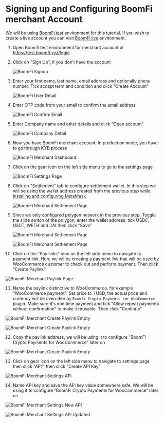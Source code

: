 # Signing up and Configuring BoomFi merchant Account

We will be using [BoomFi test](https://app.boomfi.xyz/login) environment for this tutorial. If you wish to create a live account you can visit [BoomFi live](https://app.boomfi.xyz/login) environment.

1. Open Boomfi test environment for merchant account at https://test.boomfi.xyz/login
2. Click on "Sign Up", if you don't have the account
   
    ![BoomFi Signup](images/boomfi-01.png)

3. Enter your first name, last name, email address and optionally phone number. Tick accept term and condition and click "Create Account"

    ![BoomFi User Detail](images/boomfi-02.png)

4. Enter OTP code from your email to confirm the email address

   ![BoomFi Confirm Email](images/boomfi-03.png)

5. Enter Company name and other details and click "Open account"

   ![BoomFi Company Detail](images/boomfi-04.png)

6. Now you have BoomFi merchant account. In production mode, you have to go through KYB process

   ![BoomFi Merchant Dashboard](images/boomfi-05.png)

7. Click on the gear icon on the left side menu to go to the settings page

   ![BoomFi Settings Page](images/boomfi-06.png)

8. Click on "Settlement" tab to configure settlement wallet. In this step we will be using the wallet address created from the previous step while [installing and configuring MetaMask](01-installing-and-configuring-metamask.md)
   
   ![BoomFi Merchant Settlement Page](images/boomfi-07.png)

9. Since we only configured polygon network in the previous step. Toggle the slide switch of the polygon, enter the wallet address, tick USDC, USDT, WETH and DAI then click "Save"
  
   ![BoomFi Merchant Settlement Page](images/boomfi-07.png)
   
   ![BoomFi Merchant Settlement Page](images/boomfi-08.png)

10. Click on the "Pay links" icon on the left side menu to navigate to payment link. Here we wil be creating a payment link that will be used by WooCommerce customer to check out and perform payment. Then click "Create Paylink"

   ![BoomFi Merchant Paylink Page](images/boomfi-09.png)

11. Name the paylink distinctive to WooCommerce, for example "WooCommerce payment". Set price to 1 USD, the actual price and currency will be overriden by `Boomfi Crypto Payments for WooCommerce` plugin. Make sure it's one time payment and tick "Allow repeat payments without confirmation" to make it reusable. Then click "Continue"

   ![BoomFi Merchant Create Paylink Empty](images/boomfi-10.png)

   ![BoomFi Merchant Create Paylink Empty](images/boomfi-11.png)

12. Copy the paylink address, we will be using it to configure "BoomFi Crypto Payments for WooCommerce" later on

   ![BoomFi Merchant Create Paylink Empty](images/boomfi-12.png)

13. Click on gear icon on the left side menu to navigate to settings page then click "API", then click "Create API Key"

   ![BoomFi Merchant Settings API](images/boomfi-13.png)

14. Name API key and save the API key value somewhere safe. We will be using it to configure "BoomFi Crypto Payments for WooCommerce" later on

   ![BoomFi Merchant Settings New API](images/boomfi-14.png)
   
   ![BoomFi Merchant Settings API Updated](images/boomfi-15.png)